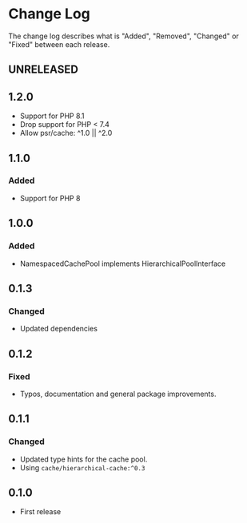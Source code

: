 # Change Log

The change log describes what is "Added", "Removed", "Changed" or "Fixed" between each release.

## UNRELEASED

## 1.2.0

* Support for PHP 8.1
* Drop support for PHP < 7.4
* Allow psr/cache: ^1.0 || ^2.0

## 1.1.0

### Added

* Support for PHP 8

## 1.0.0

### Added

* NamespacedCachePool implements HierarchicalPoolInterface

## 0.1.3

### Changed

* Updated dependencies

## 0.1.2

### Fixed

* Typos, documentation and general package improvements.

## 0.1.1

### Changed

* Updated type hints for the cache pool.
* Using `cache/hierarchical-cache:^0.3`

## 0.1.0

* First release
